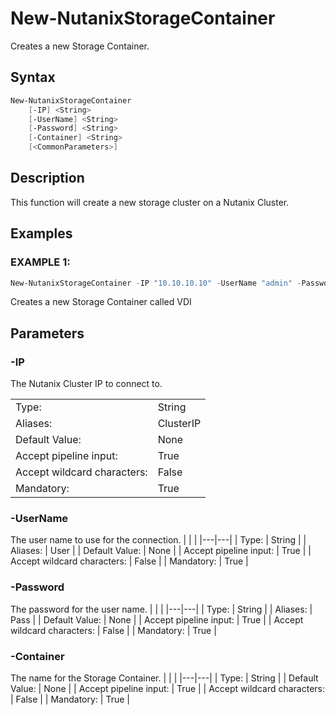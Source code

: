 # New-NutanixStorageContainer

Creates a new Storage Container.

## Syntax

```PowerShell
New-NutanixStorageContainer
    [-IP] <String>
    [-UserName] <String>
    [-Password] <String>
    [-Container] <String>
    [<CommonParameters>]
```

## Description

This function will create a new storage cluster on a Nutanix Cluster.

## Examples

### EXAMPLE 1:

```PowerShell
New-NutanixStorageContainer -IP "10.10.10.10" -UserName "admin" -Password "nutanix" -Container "VDI" 
```

Creates a new Storage Container called VDI

## Parameters

### -IP

The Nutanix Cluster IP to connect to.

|  | |
|---|---|
| Type:    | String |
| Aliases: | ClusterIP |
| Default Value: | None |
| Accept pipeline input: | True |
| Accept wildcard characters: | False |
| Mandatory: | True |

### -UserName

The user name to use for the connection.
|  | |
|---|---|
| Type:    | String |
| Aliases: | User |
| Default Value: | None |
| Accept pipeline input: | True |
| Accept wildcard characters: | False |
| Mandatory: | True |

### -Password

The password for the user name.
|  | |
|---|---|
| Type:    | String |
| Aliases: | Pass |
| Default Value: | None |
| Accept pipeline input: | True |
| Accept wildcard characters: | False |
| Mandatory: | True |

### -Container

The name for the Storage Container.
|  | |
|---|---|
| Type:    | String |
| Default Value: | None |
| Accept pipeline input: | True |
| Accept wildcard characters: | False |
| Mandatory: | True |
